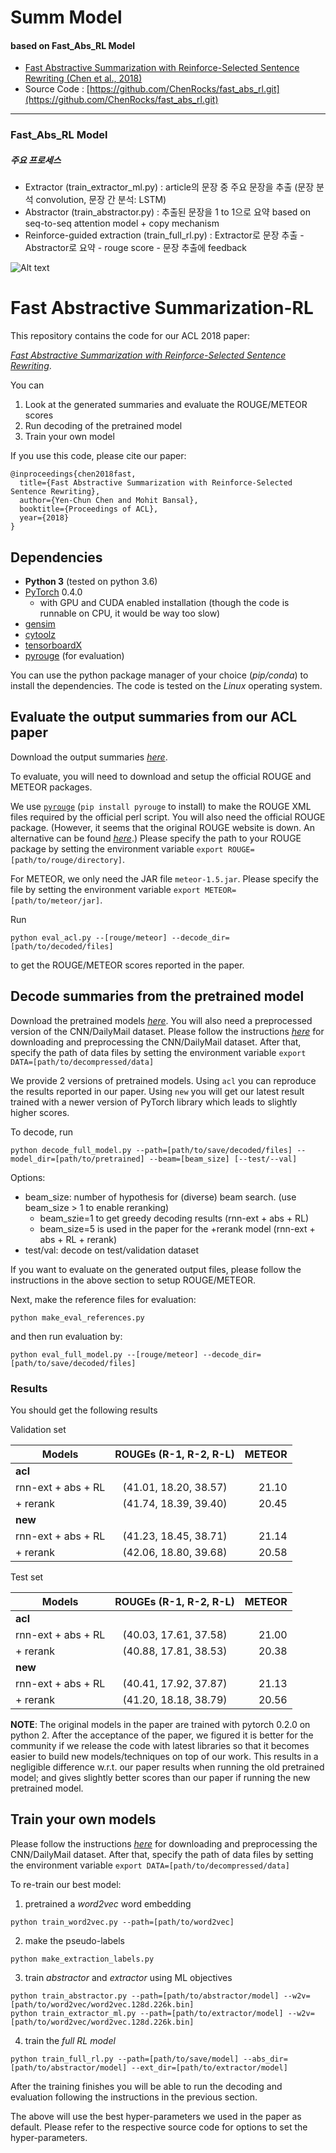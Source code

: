 
# Summ Model 
#### based on Fast_Abs_RL Model 
- [Fast Abstractive Summarization with Reinforce-Selected Sentence Rewriting (Chen et al., 2018)](https://arxiv.org/abs/1805.11080)
- Source Code : [https://github.com/ChenRocks/fast_abs_rl.git](https://github.com/ChenRocks/fast_abs_rl.git)
-----------------------------
### Fast_Abs_RL Model
##### 주요 프로세스
- Extractor   (train_extractor_ml.py) : 
article의 문장 중 주요 문장을 추출 (문장 분석 convolution, 문장 간 분석: LSTM)
- Abstractor  (train_abstractor.py) : 
추출된 문장을 1 to 1으로 요약 
based on seq-to-seq attention model + copy mechanism
- Reinforce-guided extraction  (train_full_rl.py) :
Extractor로 문장 추출 - Abstractor로 요약 - rouge score - 문장 추출에 feedback


![Alt text](/path/to/img.jpg)







# Fast Abstractive Summarization-RL
This repository contains the code for our ACL 2018 paper:

*[Fast Abstractive Summarization with Reinforce-Selected Sentence Rewriting](https://arxiv.org/abs/1805.11080)*.

You can
1. Look at the generated summaries and evaluate the ROUGE/METEOR scores
2. Run decoding of the pretrained model
3. Train your own model

If you use this code, please cite our paper:
```
@inproceedings{chen2018fast,
  title={Fast Abstractive Summarization with Reinforce-Selected Sentence Rewriting},
  author={Yen-Chun Chen and Mohit Bansal},
  booktitle={Proceedings of ACL},
  year={2018}
}
```

## Dependencies
- **Python 3** (tested on python 3.6)
- [PyTorch](https://github.com/pytorch/pytorch) 0.4.0
    - with GPU and CUDA enabled installation (though the code is runnable on CPU, it would be way too slow)
- [gensim](https://github.com/RaRe-Technologies/gensim)
- [cytoolz](https://github.com/pytoolz/cytoolz)
- [tensorboardX](https://github.com/lanpa/tensorboard-pytorch)
- [pyrouge](https://github.com/bheinzerling/pyrouge) (for evaluation)

You can use the python package manager of your choice (*pip/conda*) to install the dependencies.
The code is tested on the *Linux* operating system.

## Evaluate the output summaries from our ACL paper
Download the output summaries *[here](https://bit.ly/acl18_results)*.

To evaluate, you will need to download and setup the official ROUGE and METEOR
packages.

We use [`pyrouge`](https://github.com/bheinzerling/pyrouge)
(`pip install pyrouge` to install)
to make the ROUGE XML files required by the official perl script.
You will also need the official ROUGE package.
(However, it seems that the original ROUGE website is down.
An alternative can be found
*[here](https://github.com/andersjo/pyrouge/tree/master/tools/ROUGE-1.5.5)*.)
Please specify the path to your ROUGE package by setting the environment variable
`export ROUGE=[path/to/rouge/directory]`.


For METEOR, we only need the JAR file `meteor-1.5.jar`.
Please specify the file by setting the environment variable
`export METEOR=[path/to/meteor/jar]`.

Run
```
python eval_acl.py --[rouge/meteor] --decode_dir=[path/to/decoded/files]
```
to get the ROUGE/METEOR scores reported in the paper.

## Decode summaries from the pretrained model
Download the pretrained models *[here](https://bit.ly/acl18_pretrained)*.
You will also need a preprocessed version of the CNN/DailyMail dataset.
Please follow the instructions
*[here](https://github.com/ChenRocks/cnn-dailymail)*
for downloading and preprocessing the CNN/DailyMail dataset.
After that, specify the path of data files by setting the environment variable
`export DATA=[path/to/decompressed/data]`

We provide 2 versions of pretrained models.
Using `acl` you can reproduce the results reported in our paper.
Using `new` you will get our latest result trained with a newer version of PyTorch library
which leads to slightly higher scores.

To decode, run
```
python decode_full_model.py --path=[path/to/save/decoded/files] --model_dir=[path/to/pretrained] --beam=[beam_size] [--test/--val]
```
Options:
- beam_size: number of hypothesis for (diverse) beam search. (use beam_size > 1 to enable reranking)
  - beam_szie=1 to get greedy decoding results (rnn-ext + abs + RL)
  - beam_size=5 is used in the paper for the +rerank model (rnn-ext + abs + RL + rerank)
- test/val: decode on test/validation dataset

If you want to evaluate on the generated output files,
please follow the instructions in the above section to setup ROUGE/METEOR.

Next, make the reference files for evaluation:
```
python make_eval_references.py
```
and then run evaluation by:
```
python eval_full_model.py --[rouge/meteor] --decode_dir=[path/to/save/decoded/files]
```

### Results
You should get the following results

Validation set

| Models             | ROUGEs (R-1, R-2, R-L) | METEOR |
| ------------------ |:----------------------:| ------:|
| **acl** |
| rnn-ext + abs + RL | (41.01, 18.20, 38.57)  |  21.10 |
| + rerank           | (41.74, 18.39, 39.40)  |  20.45 |
| **new** |
| rnn-ext + abs + RL | (41.23, 18.45, 38.71)  |  21.14 |
| + rerank           | (42.06, 18.80, 39.68)  |  20.58 |

Test set

| Models             | ROUGEs (R-1, R-2, R-L) | METEOR |
| ------------------ |:----------------------:| ------:|
| **acl** |
| rnn-ext + abs + RL | (40.03, 17.61, 37.58)  |  21.00 |
| + rerank           | (40.88, 17.81, 38.53)  |  20.38 |
| **new** |
| rnn-ext + abs + RL | (40.41, 17.92, 37.87)  |  21.13 |
| + rerank           | (41.20, 18.18, 38.79)  |  20.56 |

**NOTE**:
The original models in the paper are trained with pytorch 0.2.0 on python 2. 
After the acceptance of the paper, we figured it is better for the community if
we release the code with latest libraries so that it becomes easier to build new
models/techniques on top of our work. 
This results in a negligible difference w.r.t. our paper results when running the old pretrained model;
and gives slightly better scores than our paper if running the new pretrained model.

## Train your own models
Please follow the instructions
*[here](https://github.com/ChenRocks/cnn-dailymail)*
for downloading and preprocessing the CNN/DailyMail dataset.
After that, specify the path of data files by setting the environment variable
`export DATA=[path/to/decompressed/data]`

To re-train our best model:
1. pretrained a *word2vec* word embedding
```
python train_word2vec.py --path=[path/to/word2vec]
```
2. make the pseudo-labels
```
python make_extraction_labels.py
```
3. train *abstractor* and *extractor* using ML objectives
```
python train_abstractor.py --path=[path/to/abstractor/model] --w2v=[path/to/word2vec/word2vec.128d.226k.bin]
python train_extractor_ml.py --path=[path/to/extractor/model] --w2v=[path/to/word2vec/word2vec.128d.226k.bin]
```
4. train the *full RL model*
```
python train_full_rl.py --path=[path/to/save/model] --abs_dir=[path/to/abstractor/model] --ext_dir=[path/to/extractor/model]
```
After the training finishes you will be able to run the decoding and evaluation following the instructions in the previous section.

The above will use the best hyper-parameters we used in the paper as default.
Please refer to the respective source code for options to set the hyper-parameters.

